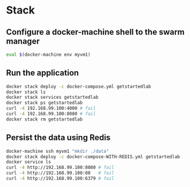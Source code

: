 # Stack

## Configure a docker-machine shell to the swarm manager
```sh
eval $(docker-machine env myvm1)
```

## Run the application
```sh
docker stack deploy -c docker-compose.yml getstartedlab
docker stack ls
docker stack services getstartedlab
docker stack ps getstartedlab
curl -4 192.168.99.100:4000 # fail
curl -4 192.168.99.100:8080 # fail
docker stack rm getstartedlab
```

## Persist the data using Redis
```sh
docker-machine ssh myvm1 "mkdir ./data"
docker stack deploy -c docker-compose-WITH-REDIS.yml getstartedlab
docker service ls
curl -4 http://192.168.99.100:8080 # fail
curl -4 http://192.168.99.100:80   # fail
curl -4 http://192.168.99.100:6379 # fail
```
